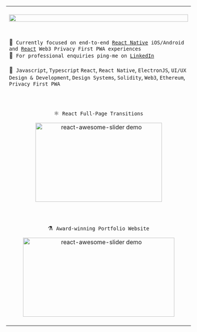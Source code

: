 <table>
      <tr>
            <td colspan="2" align="center">
                  <br />
                  <img height="100%" src="https://github-readme-stats.vercel.app/api?username=rcaferati&show_icons=true&theme=tokyonight&include_all_commits=true&count_private=true"/>
                  <br />&nbsp;
      </tr>
      <tr>
            <td colspan="2">
                  <br />
                  <div>
                        📱&nbsp; <code>Currently focused on end-to-end <a href="https://linkedin.com/in/rcaferati">React Native</a> iOS/Android and <a href="https://linkedin.com/in/rcaferati">React</a> Web3 Privacy First PWA experiences</code><br/>
                        💬&nbsp; <code>For professional enquiries ping-me on <a href="https://linkedin.com/in/rcaferati">LinkedIn</a></code><br /><br />
                        💼&nbsp; <code>Javascript</code>, <code>Typescript</code> <code>React</code>, <code>React Native</code>, <code>ElectronJS</code>, <code>UI/UX Design & Development</code>, <code>Design Systems</code>, <code>Solidity</code>, <code>Web3</code>, <code>Ethereum</code>, <code>Privacy First PWA</code>
                  </div>
                  <br />
            </td>
      </tr>
      <tr>
            <td align="center">
            <br/>
            <div>
                  <p>⚛&nbsp; <code>React Full-Page Transitions</code></p>
                  <a href="https://github.com/rcaferati/react-awesome-slider">
                        <img height="216" width="345" alt="react-awesome-slider demo" src="https://github.com/rcaferati/react-awesome-slider/blob/master/demo/public/images/fullscreen.gif?raw=true"/>
                  </a>
            </div>
            <br />
            </td>
      </tr>
      <tr>
            <td align="center">
                  <br />
                  <div>
                        <p>⚗️&nbsp; <code>Award-winning Portfolio Website</code></p>
                        <a href="https://caferati.me">
                              <img height="216" width="413" alt="react-awesome-slider demo" src="https://caferati.me/images/rafael-caferati-web-developer-portfolio.gif"/>
                        </a>
                  </div>
                  <br/>
            </td>      
      </tr>
</table>

